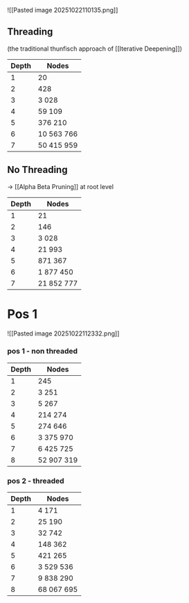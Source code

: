 ![[Pasted image 20251022110135.png]]
## Threading
(the traditional thunfisch approach of [[Iterative Deepening]])

| Depth | Nodes      |
| ----- | ---------- |
| 1     | 20         |
| 2     | 428        |
| 3     | 3 028      |
| 4     | 59 109     |
| 5     | 376 210    |
| 6     | 10 563 766 |
| 7     | 50 415 959 |

## No Threading
-> [[Alpha Beta Pruning]] at root level

| Depth | Nodes      |
| ----- | ---------- |
| 1     | 21         |
| 2     | 146        |
| 3     | 3 028      |
| 4     | 21 993     |
| 5     | 871 367    |
| 6     | 1 877 450  |
| 7     | 21 852 777 |



# Pos 1
![[Pasted image 20251022112332.png]]

### pos 1 - non threaded

| Depth | Nodes      |
| ----- | ---------- |
| 1     | 245        |
| 2     | 3 251      |
| 3     | 5 267      |
| 4     | 214 274    |
| 5     | 274 646    |
| 6     | 3 375 970  |
| 7     | 6 425 725  |
| 8     | 52 907 319 |

### pos 2 - threaded

| Depth | Nodes      |
| ----- | ---------- |
| 1     | 4 171      |
| 2     | 25 190     |
| 3     | 32 742     |
| 4     | 148 362    |
| 5     | 421 265    |
| 6     | 3 529 536  |
| 7     | 9 838 290  |
| 8     | 68 067 695 |
